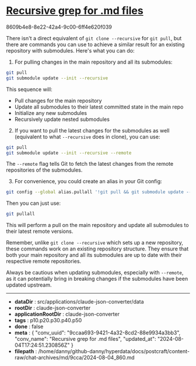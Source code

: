# [Recursive grep for .md files](https://claude.ai/chat/9ccaa693-9421-4a32-8cd2-88e9934a3bb3)

8609b4e8-8e22-42a4-9c00-6ff4e620f039

 There isn't a direct equivalent of `git clone --recursive` for `git pull`, but there are commands you can use to achieve a similar result for an existing repository with submodules. Here's what you can do:

1. For pulling changes in the main repository and all its submodules:

```bash
git pull
git submodule update --init --recursive
```

This sequence will:
- Pull changes for the main repository
- Update all submodules to their latest committed state in the main repo
- Initialize any new submodules
- Recursively update nested submodules

2. If you want to pull the latest changes for the submodules as well (equivalent to what `--recursive` does in clone), you can use:

```bash
git pull
git submodule update --init --recursive --remote
```

The `--remote` flag tells Git to fetch the latest changes from the remote repositories of the submodules.

3. For convenience, you could create an alias in your Git config:

```bash
git config --global alias.pullall '!git pull && git submodule update --init --recursive --remote'
```

Then you can just use:

```bash
git pullall
```

This will perform a pull on the main repository and update all submodules to their latest remote versions.

Remember, unlike `git clone --recursive` which sets up a new repository, these commands work on an existing repository structure. They ensure that both your main repository and all its submodules are up to date with their respective remote repositories.

Always be cautious when updating submodules, especially with `--remote`, as it can potentially bring in breaking changes if the submodules have been updated upstream.

---

* **dataDir** : src/applications/claude-json-converter/data
* **rootDir** : claude-json-converter
* **applicationRootDir** : claude-json-converter
* **tags** : p10.p20.p30.p40.p50
* **done** : false
* **meta** : {
  "conv_uuid": "9ccaa693-9421-4a32-8cd2-88e9934a3bb3",
  "conv_name": "Recursive grep for .md files",
  "updated_at": "2024-08-04T17:24:51.230856Z"
}
* **filepath** : /home/danny/github-danny/hyperdata/docs/postcraft/content-raw/chat-archives/md/9cca/2024-08-04_860.md